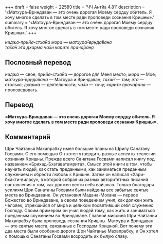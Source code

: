 +++
draft = false
weight = 22580
title = 'ЧЧ Антйа 4.81'
description = '«Матхура-Вриндаван — это очень дорогая Моему сердцу обитель. Я хочу многое сделать в том месте ради проповеди сознания Кришны».'
summary = '«Матхура-Вриндаван — это очень дорогая Моему сердцу обитель. Я хочу многое сделать в том месте ради проповеди сознания Кришны».'
+++

_ниджа-прийа-стха̄на мора — матхура̄-вр̣нда̄вана  
та̄ха̄н̇ эта дхарма ча̄хи карите прача̄ран̣а_

## Пословный перевод

_ниджа_ — свое; _прийа_\-_стха̄на_ — дорогое для Меня место; _мора_ — Мое; _матхура̄_\-_вр̣нда̄вана_ — Матхура и Вриндаван; _та̄ха̄н̇_ — там; _эта_ — столько; _дхарма_ — деятельности; _ча̄хи_ — хочу; _карите_ _прача̄ран̣а_ — проповедовать.

## Перевод

**«Матхура-Вриндаван — это очень дорогая Моему сердцу обитель. Я хочу многое сделать в том месте ради проповеди сознания Кришны».**

## Комментарий

Шри Чайтанья Махапрабху имел большие планы на Шрилу Санатану Госвами. С его помощью Он хотел утвердить разные аспекты теологии сознания Кришны. Прежде всего Санатана Госвами написал книгу под названием «Брихад-Бхагаватамрита». Смысл этой книги в том, чтобы научить людей, как стать преданными, как заниматься преданным служением и обрести любовь к Кришне. Затем он написал «Хари-бхакти-виласу», в которой собрал из разных авторитетных писаний наставления о том, как должен вести себя вайшнав. Только благодаря усилиям Шри Санатаны Госвами были найдены все забытые святые места во Вриндаване. Он установил Мадана-Мохана — первое Божество во Вриндаване, а своим поведением учил, как должен жить человек, отрекшийся от мира и целиком посвятивший себя служению Господу. Своим примером он учил людей тому, как жить и заниматься преданным служением во Вриндаване. Главной миссией Шри Чайтаньи Махапрабху была проповедь сознания Кришны. Матхура и Вриндаван — это святые места, связанные с Господом Кришной. Вот почему эти два места были особенно дороги Шри Чайтанье Махапрабху, и Он хотел с помощью Санатаны Госвами возродить их былую славу.
